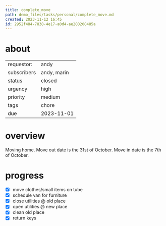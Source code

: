 ```yaml
---
title: complete_move
path: demo_files/tasks/personal/complete_move.md
created: 2023-11-12 16:45
id: 2952f484-7838-4e17-a0d4-ae208208485a
---
```


# about

|             |             |
| ----------- | ----------- |
| requestor:  | andy        |
| subscribers | andy, marin |
| status      | closed      |
| urgency     | high        |
| priority    | medium      |
| tags        | chore       |
| due         | 2023-11-01  |

# overview

Moving home. Move out date is the 31st of October. Move in date is the 7th of October.

# progress

- [x] move clothes/small items on tube
- [x] schedule van for furniture
- [x] close utilities @ old place
- [x] open utilities @ new place
- [x] clean old place
- [x] return keys

